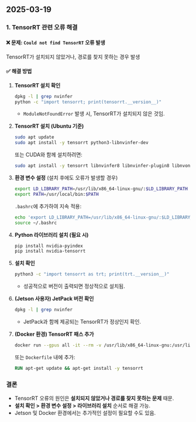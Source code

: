 ## 2025-03-19

### 1. TensorRT 관련 오류 해결
#### ❌ 문제: `Could not find TensorRT` 오류 발생
TensorRT가 설치되지 않았거나, 경로를 찾지 못하는 경우 발생

#### ✅ 해결 방법
1. **TensorRT 설치 확인**
   ```bash
   dpkg -l | grep nvinfer
   python -c "import tensorrt; print(tensorrt.__version__)"
   ```
   - `ModuleNotFoundError` 발생 시, TensorRT가 설치되지 않은 것임.

2. **TensorRT 설치 (Ubuntu 기준)**
   ```bash
   sudo apt update
   sudo apt install -y tensorrt python3-libnvinfer-dev
   ```
   또는 CUDA와 함께 설치하려면:
   ```bash
   sudo apt install -y tensorrt libnvinfer8 libnvinfer-plugin8 libnvonnxparsers8 libnvparsers8 python3-libnvinfer-dev
   ```

3. **환경 변수 설정** (설치 후에도 오류가 발생할 경우)
   ```bash
   export LD_LIBRARY_PATH=/usr/lib/x86_64-linux-gnu/:$LD_LIBRARY_PATH
   export PATH=/usr/local/bin:$PATH
   ```
   `.bashrc`에 추가하여 지속 적용:
   ```bash
   echo 'export LD_LIBRARY_PATH=/usr/lib/x86_64-linux-gnu/:$LD_LIBRARY_PATH' >> ~/.bashrc
   source ~/.bashrc
   ```

4. **Python 라이브러리 설치 (필요 시)**
   ```bash
   pip install nvidia-pyindex
   pip install nvidia-tensorrt
   ```

5. **설치 확인**
   ```bash
   python3 -c "import tensorrt as trt; print(trt.__version__)"
   ```
   - 성공적으로 버전이 출력되면 정상적으로 설치됨.

6. **(Jetson 사용자) JetPack 버전 확인**
   ```bash
   dpkg -l | grep nvinfer
   ```
   - JetPack과 함께 제공되는 TensorRT가 정상인지 확인.

7. **(Docker 환경) TensorRT 패스 추가**
   ```bash
   docker run --gpus all -it --rm -v /usr/lib/x86_64-linux-gnu:/usr/lib/x86_64-linux-gnu my_container
   ```
   또는 `Dockerfile` 내에 추가:
   ```dockerfile
   RUN apt-get update && apt-get install -y tensorrt
   ```

### 결론
- TensorRT 오류의 원인은 **설치되지 않았거나 경로를 찾지 못하는 문제** 때문.
- **설치 확인 > 환경 변수 설정 > 라이브러리 설치** 순서로 해결 가능.
- Jetson 및 Docker 환경에서는 추가적인 설정이 필요할 수도 있음.


